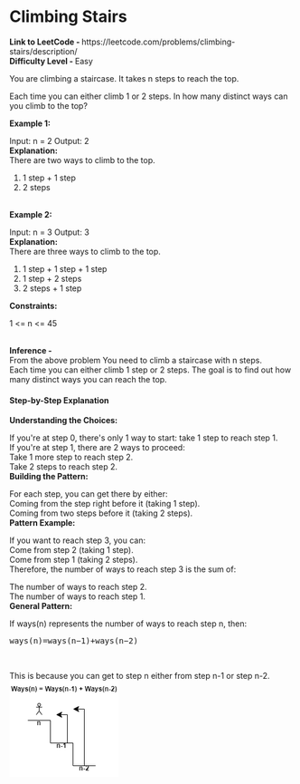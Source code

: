 <h1>Climbing Stairs</h1>
<b>Link to LeetCode - </b> https://leetcode.com/problems/climbing-stairs/description/<br/>
<b>Difficulty Level - </b> Easy<br/>
<p>
You are climbing a staircase. It takes n steps to reach the top.

Each time you can either climb 1 or 2 steps. In how many distinct ways can you climb to the top?


<b>Example 1:</b>

Input: n = 2
Output: 2<br/>
<b>Explanation:</b><br/> There are two ways to climb to the top.
1. 1 step + 1 step
2. 2 steps
<br/>
<b>Example 2:</b>

Input: n = 3
Output: 3<br/>
<b>Explanation:</b><br/> There are three ways to climb to the top.
1. 1 step + 1 step + 1 step
2. 1 step + 2 steps
3. 2 steps + 1 step<br/>
 

<b>Constraints:</b>

1 <= n <= 45
</p>
<br/>
<b>Inference - </b><br/>
From the above problem You need to climb a staircase with n steps.<br/> Each time you can either climb 1 step or 2 steps. The goal is to find out how many distinct ways you can reach the top.<br />
<h4>Step-by-Step Explanation</h4>
<b>Understanding the Choices:</b>

If you're at step 0, there's only 1 way to start: take 1 step to reach step 1.<br/>
If you're at step 1, there are 2 ways to proceed:<br/>
Take 1 more step to reach step 2.<br/>
Take 2 steps to reach step 2.<br/>
<b>Building the Pattern:</b><br/>

For each step, you can get there by either:<br/>
Coming from the step right before it (taking 1 step).<br/>
Coming from two steps before it (taking 2 steps).<br/>
<b>Pattern Example:</b><br/>

If you want to reach step 3, you can:<br/>
Come from step 2 (taking 1 step).<br/>
Come from step 1 (taking 2 steps).<br/>
Therefore, the number of ways to reach step 3 is the sum of:<br/>

The number of ways to reach step 2.<br/>
The number of ways to reach step 1.<br/>
<b>General Pattern:</b><br/>

If ways(n) represents the number of ways to reach step n, then:<br/>
<pre>ways(n)=ways(n−1)+ways(n−2)</pre><br/>
This is because you can get to step n either from step n-1 or step n-2.<br/>
<img src = "https://github.com/shilpathota/99-leetcode-solutions/blob/main/Problem_2/Climbing%20Stairs.drawio.png"/>
